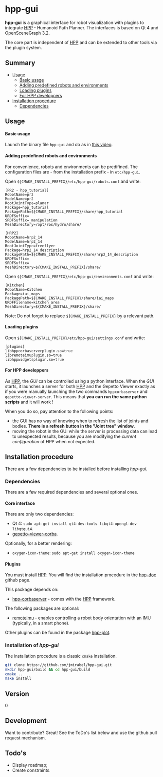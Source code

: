 # hpp-gui

**hpp-gui** is a graphical interface for robot visualization with plugins to integrate [HPP] - Humanoid Path Planner. The interfaces is based on Qt 4 and OpenSceneGraph 3.2.

The core part is independent of [HPP] and can be extended to other tools via the plugin system.

## Summary
* [Usage](#usage)
  *  [Basic usage](#basic-usage)
  *  [Adding predefined robots and environments](#adding-predefined-robots-and-environments)
  *  [Loading plugins](#loading-plugins)
  *  [For HPP developpers](#for-hpp-developpers)
* [Installation procedure](#installation-procedure)
  * [Dependencies](#dependencies)

## Usage

#### Basic usage
Launch the binary file `hpp-gui` and do as in [this video](http://homepages.laas.fr/jmirabel/raw/videos/hpp-gui-example.mp4).

#### Adding predefined robots and environments
For convenience, robots and environments can be predifined. The configuration files are - from the installation prefix - in `etc/hpp-gui`.

Open `${CMAKE_INSTALL_PREFIX}/etc/hpp-gui/robots.conf` and write:
```
[PR2 - hpp_tutorial]
RobotName=pr2
ModelName=pr2
RootJointType=planar
Package=hpp_tutorial
PackagePath=${CMAKE_INSTALL_PREFIX}/share/hpp_tutorial
URDFSuffix=
SRDFSuffix=_manipulation
MeshDirectory=/opt/ros/hydro/share/

[HRP2]
RobotName=hrp2_14
ModelName=hrp2_14
RootJointType=freeflyer
Package=hrp2_14_description
PackagePath=${CMAKE_INSTALL_PREFIX}/share/hrp2_14_description
URDFSuffix=
SRDFSuffix=
MeshDirectory=${CMAKE_INSTALL_PREFIX}/share/
```

Open `${CMAKE_INSTALL_PREFIX}/etc/hpp-gui/environments.conf` and write:
```
[Kitchen]
RobotName=Kitchen
Package=iai_maps
PackagePath=${CMAKE_INSTALL_PREFIX}/share/iai_maps
URDFFilename=kitchen_area
MeshDirectory=${CMAKE_INSTALL_PREFIX}/share/
```

Note: Do not forget to replace `${CMAKE_INSTALL_PREFIX}` by a relevant path.

#### Loading plugins

Open `${CMAKE_INSTALL_PREFIX}/etc/hpp-gui/settings.conf` and write:
```
[plugins]
libhppcorbaserverplugin.so=true
libremoteimuplugin.so=true
libhppwidgetsplugin.so=true
```

#### For HPP developpers
As [HPP], the *GUI* can be controlled using a python interface. When the *GUI* starts, it launches a server for both [HPP] and the Gepetto Viewer exactly as if you were manually launching the two commands `hppcorbaserver` and `gepetto-viewer-server`. This means that **you can run the same python scripts** and it will work !

When you do so, pay attention to the following points:
- the GUI has no way of knowing when to refresh the list of joints and bodies. **There is a refresh button in the "Joint tree" window**.
- moving the robot in the GUI while the server is processing data can lead to unexpected results, because you are modifying the *current configuration* of HPP when not expected.

## Installation procedure
There are a few dependencies to be installed before installing *hpp-gui*.

### Dependencies
There are a few required dependencies and several optional ones.
#### Core interface
There are only two dependencies:
* Qt 4: `sudo apt-get install qt4-dev-tools libqt4-opengl-dev libqtgui4`.
* [gepetto-viewer-corba].

Optionally, for a better rendering:
* `oxygen-icon-theme`: `sudo apt-get install oxygen-icon-theme`

#### Plugins
You must install [HPP]. You will find the installation procedure in the [hpp-doc] github page.

This package depends on:
* [hpp-corbaserver] - comes with the [HPP] framework.

The following packages are optional:
* [remoteimu] - enables controlling a robot body orientation with an IMU (typically, in a smart phone).

Other plugins can be found in the package [hpp-plot].

### Installation of *hpp-gui*
The installation procedure is a classic `cmake` installation.

```sh
git clone https://github.com/jmirabel/hpp-gui.git
mkdir hpp-gui/build && cd hpp-gui/build
cmake ..
make install
```

## Version
0

## Development

Want to contribute? Great!
See the ToDo's list below and use the github pull request mechanism.

## Todo's
* Display roadmap;
* Create constraints.

[HPP]:http://projects.laas.fr/gepetto/index.php/Software/Hpp
[hpp-corbaserver]:https://github.com/humanoid-path-planner/hpp-corbaserver
[gepetto-viewer]:https://github.com/humanoid-path-planner/gepetto-viewer
[gepetto-viewer-corba]:https://github.com/humanoid-path-planner/gepetto-viewer-corba
[hpp-doc]:https://github.com/humanoid-path-planner/hpp-doc
[remoteimu]:https://github.com/jmirabel/remoteimu
[hpp-plot]:https://github.com/jmirabel/hpp-plot
